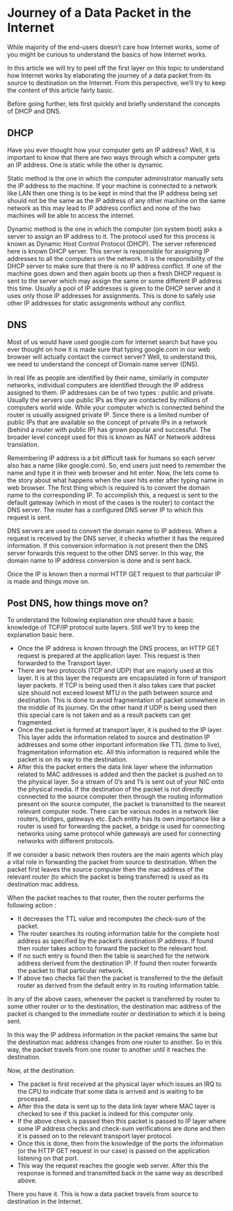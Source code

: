 # Journey of a Data Packet in the Internet

While majority of the end-users doesn’t care how Internet works, some of you might be curious to understand the basics of how Internet works.

In this article we will try to peel off the first layer on this topic to understand how Internet works by elaborating the journey of a data packet from its source to destination on the Internet. From this perspective, we’ll try to keep the content of this article fairly basic.

Before going further, lets first quickly and briefly understand the concepts of DHCP and DNS.

## DHCP

Have you ever thought how your computer gets an IP address? Well, it is important to know that there are two ways through which a computer gets an IP address. One is static while the other is dynamic.

Static method is the one in which the computer administrator manually sets the IP address to the machine. If your machine is connected to a network like LAN then one thing is to be kept in mind that the IP address being set should not be the same as the IP address of any other machine on the same network as this may lead to IP address conflict and none of the two machines will be able to access the internet.

Dynamic method is the one in which the computer \(on system boot\) asks a server to assign an IP address to it. The protocol used for this process is known as Dynamic Host Control Protocol \(DHCP\). The server referenced here is known DHCP server. This server is responsible for assigning IP addresses to all the computers on the network. It is the responsibility of the DHCP server to make sure that there is no IP address conflict. If one of the machine goes down and then again boots up then a fresh DHCP request is sent to the server which may assign the same or some different IP address this time. Usually a pool of IP addresses is given to the DHCP server and it uses only those IP addresses for assignments. This is done to safely use other IP addresses for static assignments without any conflict.

## DNS

Most of us would have used google.com for internet search but have you ever thought on how it is made sure that typing google.com in our web browser will actually contact the correct server? Well, to understand this, we need to understand the concept of Domain name server \(DNS\).

In real life as people are identified by their name, similarly in computer networks, individual computers are identified through the IP address assigned to them. IP addresses can be of two types : public and private. Usually the servers use public IPs as they are contacted by millions of computers world wide. While your computer which is connected behind the router is usually assigned private IP. Since there is a limited number of public IPs that are available so the concept of private IPs in a network \(behind a router with public IP\) has grown popular and successful. The broader level concept used for this is known as NAT or Network address translation.

Remembering IP address is a bit difficult task for humans so each server also has a name \(like google.com\). So, end users just need to remember the name and type it in their web browser and hit enter. Now, the lets come to the story about what happens when the user hits enter after typing name in web browser. The first thing which is required is to convert the domain name to the corresponding IP. To accomplish this, a request is sent to the default gateway \(which in most of the cases is the router\) to contact the DNS server. The router has a configured DNS server IP to which this request is sent.

DNS servers are used to convert the domain name to IP address. When a request is received by the DNS server, it checks whether it has the required information. If this conversion information is not present then the DNS server forwards this request to the other DNS server. In this way, the domain name to IP address conversion is done and is sent back.

Once the IP is known then a normal HTTP GET request to that particular IP is made and things move on.

## Post DNS, how things move on?

To understand the following explanation one should have a basic knowledge of TCP/IP protocol suite layers. Still we’ll try to keep the explanation basic here.

* Once the IP address is known through the DNS process, an HTTP GET request is prepared at the application layer. This request is then forwarded to the Transport layer.
* There are two protocols \(TCP and UDP\) that are majorly used at this layer. It is at this layer the requests are encapsulated in form of transport layer packets. If TCP is being used then it also takes care that packet size should not exceed lowest MTU in the path between source and destination. This is done to avoid fragmentation of packet somewhere in the middle of its journey. On the other hand if UDP is being used then this special care is not taken and as a result packets can get fragmented.
* Once the packet is formed at transport layer, it is pushed to the IP layer. This layer adds the information related to source and destination IP addresses and some other important information like TTL \(time to live\), fragmentation information etc. All this information is required while the packet is on its way to the destination.
* After this the packet enters the data link layer where the information related to MAC addresses is added and then the packet is pushed on to the physical layer. So a stream of 0’s and 1’s is sent out of your NIC onto the physical media. If the destination of the packet is not directly connected to the source computer then through the routing information present on the source computer, the packet is transmitted to the nearest relevant computer node. There can be various nodes in a network like routers, bridges, gateways etc. Each entity has its own importance like a router is used for forwarding the packet, a bridge is used for connecting networks using same protocol while gateways are used for connecting networks with different protocols.

If we consider a basic network then routers are the main agents which play a vital role in forwarding the packet from source to destination. When the packet first leaves the source computer then the mac address of the relevant router \(to which the packet is being transferred\) is used as its destination mac address.

When the packet reaches to that router, then the router performs the following action :

* It decreases the TTL value and recomputes the check-sum of the packet.
* The router searches its routing information table for the complete host address as specified by the packet’s destination IP address. If found then router takes action to forward the packet to the relevant host.
* If no such entry is found then the table is searched for the network address derived from the destination IP. If found then router forwards the packet to that particular network.
* If above two checks fail then the packet is transferred to the the default router as derived from the default entry in its routing information table.

In any of the above cases, whenever the packet is transferred by router to some other router or to the destination, the destination mac address of the packet is changed to the immediate router or destination to which it is being sent.

In this way the IP address information in the packet remains the same but the destination mac address changes from one router to another. So in this way, the packet travels from one router to another until it reaches the destination.

Now, at the destination:

* The packet is first received at the physical layer which issues an IRQ to the CPU to indicate that some data is arrived and is waiting to be processed.
* After this the data is sent up to the data link layer where MAC layer is checked to see if this packet is indeed for this computer only.
* If the above check is passed then this packet is passed to IP layer where some IP address checks and check-sum verifications are done and then it is passed on to the relevant transport layer protocol.
* Once this is done, then from the knowledge of the ports the information \(or the HTTP GET request in our case\) is passed on the application listening on that port.
* This way the request reaches the google web server. After this the response is formed and transmitted back in the same way as described above.

There you have it. This is how a data packet travels from source to destination in the Internet.

